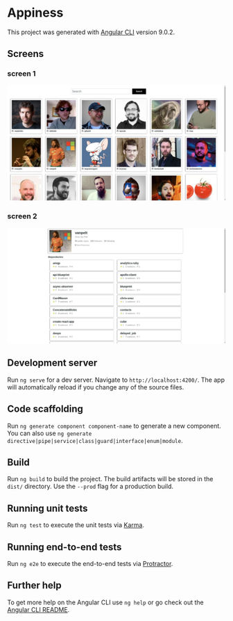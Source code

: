 # Appiness

This project was generated with [Angular CLI](https://github.com/angular/angular-cli) version 9.0.2.

## Screens
### screen 1
![alt text](https://github.com/Ashwini-R/appiness-machine-task-ashwini/blob/master/screenshots/screen-1.jpeg)

### screen 2
![alt text](https://github.com/Ashwini-R/appiness-machine-task-ashwini/blob/master/screenshots/screen-2.jpeg)

## Development server

Run `ng serve` for a dev server. Navigate to `http://localhost:4200/`. The app will automatically reload if you change any of the source files.

## Code scaffolding

Run `ng generate component component-name` to generate a new component. You can also use `ng generate directive|pipe|service|class|guard|interface|enum|module`.

## Build

Run `ng build` to build the project. The build artifacts will be stored in the `dist/` directory. Use the `--prod` flag for a production build.

## Running unit tests

Run `ng test` to execute the unit tests via [Karma](https://karma-runner.github.io).

## Running end-to-end tests

Run `ng e2e` to execute the end-to-end tests via [Protractor](http://www.protractortest.org/).

## Further help

To get more help on the Angular CLI use `ng help` or go check out the [Angular CLI README](https://github.com/angular/angular-cli/blob/master/README.md).

